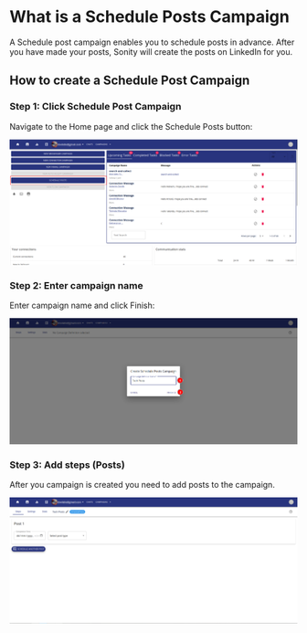 # What is a Schedule Posts Campaign

A Schedule post campaign enables you to schedule posts in advance. After you have made your posts, Sonity will create the posts on LinkedIn for you.   


## How to create a Schedule Post Campaign

### Step 1: Click Schedule Post Campaign
Navigate to the Home page and click the Schedule Posts button:

![Create a schedule posts campaign](/images/schedule_posts_01.png)


### Step 2: Enter campaign name

Enter campaign name and click Finish:

![Enter name](/images/schedule_posts_02.png)

### Step 3: Add steps (Posts)
After you campaign is created you need to add posts to the campaign.

![Add contacts by linkedin search](/images/schedule_posts_03.png)